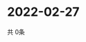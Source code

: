 # 2022-02-27
  共 0条

  <!-- BEGIN -->
  <!-- 最后更新时间Sun Feb 27 2022 09:04:23 GMT+0000 (Coordinated Universal Time) -->
  
  <!-- END -->
  
  